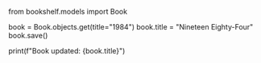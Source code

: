 
from bookshelf.models import Book


book = Book.objects.get(title="1984")
book.title = "Nineteen Eighty-Four"
book.save()

print(f"Book updated: {book.title}")
